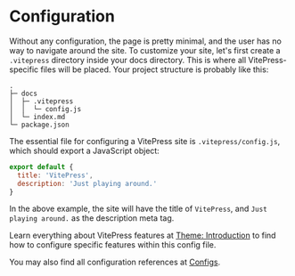 # Configuration

Without any configuration, the page is pretty minimal, and the user has no way to navigate around the site. To customize your site, let's first create a `.vitepress` directory inside your docs directory. This is where all VitePress-specific files will be placed. Your project structure is probably like this:

```
.
├─ docs
│  ├─ .vitepress
│  │  └─ config.js
│  └─ index.md
└─ package.json
```

The essential file for configuring a VitePress site is `.vitepress/config.js`, which should export a JavaScript object:

```js
export default {
  title: 'VitePress',
  description: 'Just playing around.'
}
```

In the above example, the site will have the title of `VitePress`, and `Just playing around.` as the description meta tag.

Learn everything about VitePress features at [Theme: Introduction](./theme-introduction) to find how to configure specific features within this config file.

You may also find all configuration references at [Configs](components/introduction).
